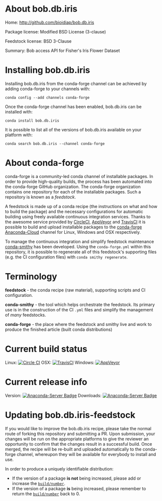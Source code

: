 About bob.db.iris
=================

Home: http://github.com/bioidiap/bob.db.iris

Package license: Modified BSD License (3-clause)

Feedstock license: BSD 3-Clause

Summary: Bob access API for Fisher's Iris Flower Dataset



Installing bob.db.iris
======================

Installing bob.db.iris from the conda-forge channel can be achieved by adding conda-forge to your channels with:

```
conda config --add channels conda-forge
```

Once the conda-forge channel has been enabled, bob.db.iris can be installed with:

```
conda install bob.db.iris
```

It is possible to list all of the versions of bob.db.iris available on your platform with:

```
conda search bob.db.iris --channel conda-forge
```


About conda-forge
=================

conda-forge is a community-led conda channel of installable packages.
In order to provide high-quality builds, the process has been automated into the
conda-forge GitHub organization. The conda-forge organization contains one repository 
for each of the installable packages. Such a repository is known as a *feedstock*.

A feedstock is made up of a conda recipe (the instructions on what and how to build
the package) and the necessary configurations for automatic building using freely
available continuous integration services. Thanks to the awesome service provided by
[CircleCI](https://circleci.com/), [AppVeyor](http://www.appveyor.com/)
and [TravisCI](https://travis-ci.org/) it is possible to build and upload installable
packages to the [conda-forge](https://anaconda.org/conda-forge)
[Anaconda-Cloud](http://docs.anaconda.org/) channel for Linux, Windows and OSX respectively.

To manage the continuous integration and simplify feedstock maintenance
[conda-smithy](http://github.com/conda-forge/conda-smithy) has been developed.
Using the ``conda-forge.yml`` within this repository, it is possible to regenerate all of
this feedstock's supporting files (e.g. the CI configuration files) with ``conda smithy regenerate``.


Terminology
===========

**feedstock** - the conda recipe (raw material), supporting scripts and CI configuration.

**conda-smithy** - the tool which helps orchestrate the feedstock.
                   Its primary use is in the construction of the CI ``.yml`` files
                   and simplify the management of *many* feedstocks.

**conda-forge** - the place where the feedstock and smithy live and work to
                  produce the finished article (built conda distributions)

Current build status
====================
Linux: [![Circle CI](https://circleci.com/gh/conda-forge/bob.db.iris-feedstock.svg?style=svg)](https://circleci.com/gh/conda-forge/bob.db.iris-feedstock)
OSX: [![TravisCI](https://travis-ci.org/conda-forge/bob.db.iris-feedstock.svg?branch=master)](https://travis-ci.org/conda-forge/bob.db.iris-feedstock) 
Windows: [![AppVeyor](https://ci.appveyor.com/api/projects/status/github/conda-forge/bob.db.iris-feedstock?svg=True)](https://ci.appveyor.com/project/conda-forge/bob.db.iris-feedstock/branch/master)

Current release info
====================
Version: [![Anaconda-Server Badge](https://anaconda.org/conda-forge/bob.db.iris/badges/version.svg)](https://anaconda.org/conda-forge/bob.db.iris)
Downloads: [![Anaconda-Server Badge](https://anaconda.org/conda-forge/bob.db.iris/badges/downloads.svg)](https://anaconda.org/conda-forge/bob.db.iris)


Updating bob.db.iris-feedstock
==============================

If you would like to improve the bob.db.iris recipe, please take the normal
route of forking this repository and submitting a PR. Upon submission, your changes will
be run on the appropriate platforms to give the reviewer an opportunity to confirm that the
changes result in a successful build. Once merged, the recipe will be re-built and uploaded
automatically to the conda-forge channel, whereupon they will be available for everybody to
install and use.

In order to produce a uniquely identifiable distribution:
 * If the version of a package **is not** being increased, please add or increase
   the [``build/number``](http://conda.pydata.org/docs/building/meta-yaml.html#build-number-and-string). 
 * If the version of a package **is** being increased, please remember to return
   the [``build/number``](http://conda.pydata.org/docs/building/meta-yaml.html#build-number-and-string)
   back to 0.
